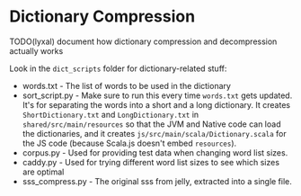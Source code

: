 # Dictionary Compression

TODO(lyxal) document how dictionary compression and decompression actually works

Look in the `dict_scripts` folder for dictionary-related stuff:

- words.txt - The list of words to be used in the dictionary
- sort_script.py - Make sure to run this every time `words.txt` gets updated.
  It's for separating the words into a short and a long dictionary.
  It creates `ShortDictionary.txt` and `LongDictionary.txt` in `shared/src/main/resources`
  so that the JVM and Native code can load the dictionaries, and it creates
  `js/src/main/scala/Dictionary.scala` for the JS code (because Scala.js doesn't
  embed `resources`).
- corpus.py - Used for providing test data when changing word list sizes.
- caddy.py - Used for trying different word list sizes to see which sizes are optimal
- sss_compress.py - The original sss from jelly, extracted into a single file.
